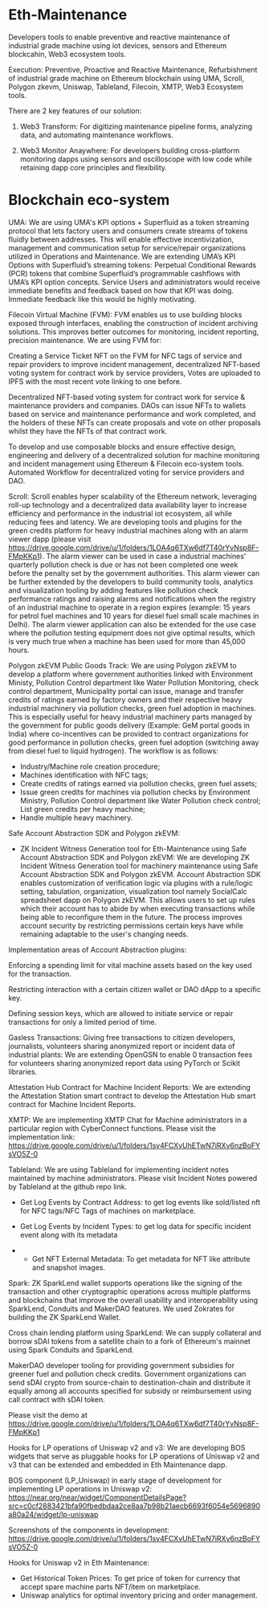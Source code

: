 # Eth-Maintenance
Developers tools to enable preventive and reactive maintenance of industrial grade machine using iot devices, sensors and Ethereum blockcahin, Web3 ecosystem tools. 

Execution: Preventive, Proactive and Reactive Maintenance, Refurbishment of industrial grade machine on Ethereum blockchain using UMA, Scroll,  Polygon zkevm, Uniswap, Tableland, Filecoin, XMTP, Web3 Ecosystem tools.

There are 2 key features of our solution:

1. Web3 Transform: For  digitizing maintenance pipeline forms, analyzing data, and automating maintenance workflows. 

2. Web3 Monitor Anaywhere: For developers building cross-platform monitoring dapps using sensors and oscilloscope with low code while retaining dapp core principles and flexibility.

# Blockchain eco-system   

UMA: We are using UMA's KPI options + Superfluid as a token streaming protocol that lets factory users and consumers create streams of tokens fluidly between addresses. This will enable effective incentivization, management and communication setup for service/repair organizations utilized in Operations and Maintenance. We are extending UMA’s KPI Options with Superfluid’s streaming tokens: Perpetual Conditional Rewards (PCR) tokens that combine Superfluid’s programmable cashflows with UMA’s KPI option concepts. Service Users and administrators would receive immediate benefits and feedback based on how that KPI was doing. Immediate feedback like this would be highly motivating.


Filecoin Virtual Machine (FVM): FVM enables us to use building blocks exposed through interfaces, enabling the construction of incident archiving solutions. This improves better outcomes for monitoring, incident reporting, precision maintenance. We are using FVM for:

Creating a Service Ticket NFT on the FVM for NFC tags of service and repair providers to improve incident management, decentralized NFT-based voting system for contract work by service providers, Votes are uploaded to IPFS with the most recent vote linking to one before.

Decentralized NFT-based voting system for contract work for service & maintenance providers and companies. DAOs can issue NFTs to wallets based on service and maintenance performance and work completed, and the holders of these NFTs can create proposals and vote on other proposals whilst they have the NFTs of that contract work.

To develop and use composable blocks and ensure effective design, engineering and delivery of a decentralized solution for machine monitoring and incident management using Ethereum & Filecoin eco-system tools. Automated Workflow for decentralized voting for service providers and DAO.


Scroll: Scroll enables hyper scalability of the Ethereum network, leveraging roll-up technology and a decentralized data availability layer to increase efficiency and performance in the industrial iot ecosystem, all while reducing fees and latency. We are developing tools and plugins for the green credits platform for heavy industrial machines along with an alarm viewer dapp (please visit https://drive.google.com/drive/u/1/folders/1LOA4q6TXw6df7T40rYvNsp8F-FMpKKp1). The alarm viewer can be used in case a industrial machines' quarterly pollution check is due or has not been completed one week before the penalty set by the government authorities. This alarm viewer can be further extended by the developers to build community tools, analytics and visualization tooling by adding features like pollution check performance ratings and raising alarms and notifications when the registry of an industrial machine to operate in a region expires (example: 15 years for petrol fuel machines and 10 years for diesel fuel small scale machines in Delhi). The alarm viewer application can also be extended for the use case where the pollution testing equipment does not give optimal results, which is very much true when a machine has been used for more than 45,000 hours.



Polygon zkEVM Public Goods Track: We are using Polygon zkEVM to develop a platform where government authorities linked with Environment Ministy, Pollution Control department like Water Pollution Monitoring, check control department, Municipality portal can issue, manage and transfer credits of ratings earned by factory owners and their respective heavy industrial machinery via pollution checks, green fuel adoption in machines.
This is especially useful for heavy industrial machinery parts managed by the government for public goods delivery (Example: GeM portal goods in India) where co-incentives can be provided to contract organizations for good performance in pollution checks, green fuel adoption (switching away from diesel fuel to liquid hydrogen). The workflow is as follows:

- Industry/Machine role creation procedure; 
- Machines identification with NFC tags; 
- Create credits of ratings earned via pollution checks, green fuel assets; 
- Issue green credits for machines via pollution checks by Environment Ministry, Pollution Control department like Water Pollution check control; List green credits per heavy machine; 
- Handle multiple heavy machinery.

Safe Account Abstraction SDK and Polygon zkEVM: 
 
- ZK Incident Witness Generation tool for Eth-Maintenance using Safe Account Abstraction SDK and Polygon zkEVM: We are developing ZK Incident Witness Generation tool for machinery maintenance using Safe Account Abstraction SDK and Polygon zkEVM. Account Abstraction SDK enables customization of verification logic via plugins with a rule/logic setting, tabulation, organization, visualization tool namely SocialCalc spreadsheet dapp on Polygon zkEVM. This allows users to set up rules which their account has to abide by when executing transactions while being able to reconfigure them in the future. The process improves account security by restricting permissions certain keys have while remaining adaptable to the user's changing needs.

Implementation areas of Account Abstraction plugins:

Enforcing a spending limit for vital machine assets based on the key used for the transaction.

Restricting interaction with a certain citizen wallet or DAO dApp to a specific key.

Defining session keys, which are allowed to initiate service or repair transactions for only a limited period of time.

Gasless Transactions: Giving free transactions to citizen developers, journalists, volunteers sharing anonymized report or incident data of industrial plants: We are extending OpenGSN to enable 0 transaction fees for volunteers sharing anonymized report data using PyTorch or Scikit libraries.

Attestation Hub Contract for Machine Incident Reports: We are extending the Attestation Station smart contract to develop the Attestation Hub smart contract for Machine Incident Reports.


XMTP: We are implementing XMTP Chat for Machine administrators in a particular region with CyberConnect functions. Please visit the implementation link: https://drive.google.com/drive/u/1/folders/1sv4FCXvUhETwN7iRXy6nzBoFYsVO5Z-0


Tableland: We are using Tableland for implementing incident notes maintained by machine administrators. Please visit Incident Notes powered by Tableland at the github repo link.

- Get Log Events by Contract Address: to get log events like sold/listed nft for NFC tags/NFC Tags of machines on marketplace.

- Get Log Events by Incident Types: to get log data for specific incident event along with its metadata

- - Get NFT External Metadata: To get metadata for NFT like attribute and snapshot images.


Spark: ZK SparkLend wallet supports operations like the signing of the transaction and other cryptographic operations across multiple platforms and blockchains that improve the overall usability and interoperability using SparkLend, Conduits and MakerDAO features. We used Zokrates for building the ZK SparkLend Wallet. 

Cross chain lending platform using SparkLend: We can supply collateral and borrow sDAI tokens from a satellite chain to a fork of Ethereum's mainnet using Spark Conduits and SparkLend.

MakerDAO developer tooling for providing government subsidies for greener fuel and pollution check credits. Government organizations can send sDAI crypto from source-chain to destination-chain and distribute it equally among all accounts specified for subsidy or reimbursement using call contract with sDAI token.

Please visit the demo at https://drive.google.com/drive/u/1/folders/1LOA4q6TXw6df7T40rYvNsp8F-FMpKKp1


Hooks for LP operations of Uniswap v2 and v3: We are developing BOS widgets that serve as pluggable hooks for LP operations of Uniswap v2 and v3 that can be extended and embedded in Eth Maintenance dapp. 

BOS component (LP_Uniswap) in early stage of development for implementing LP operations in Uniswap v2: https://near.org/near/widget/ComponentDetailsPage?src=c0cf2883421bfa90fbedbdaa2ce8aa7b98b21aecb6693f6054e5696890a80a24/widget/lp-uniswap 

Screenshots of the components in development: https://drive.google.com/drive/u/1/folders/1sv4FCXvUhETwN7iRXy6nzBoFYsVO5Z-0

Hooks for Uniswap v2 in Eth Maintenance:

- Get Historical Token Prices: To get price of token for currency that accept spare machine parts NFT/item on marketplace.
- Uniswap analytics for optimal inventory pricing and order management.

  
 




















  

